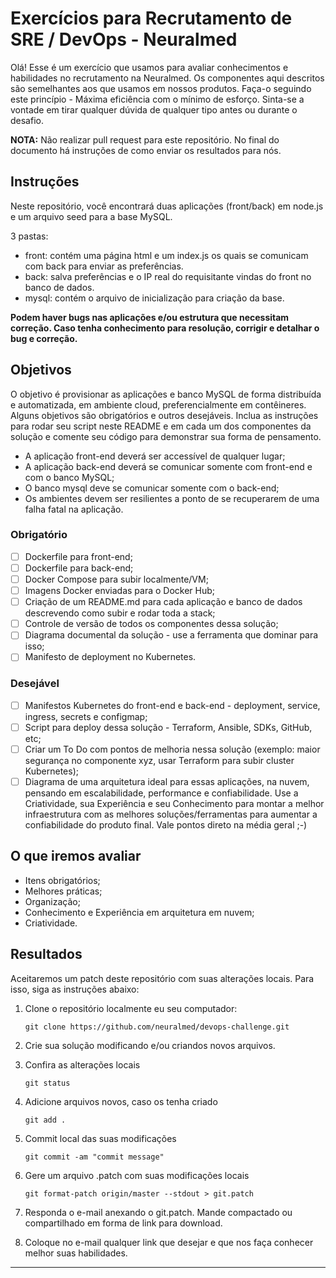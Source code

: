 # Exercícios para Recrutamento de SRE / DevOps - Neuralmed

Olá! Esse é um exercício que usamos para avaliar conhecimentos e habilidades no recrutamento na Neuralmed. Os componentes aqui descritos são semelhantes aos que usamos em nossos produtos. Faça-o seguindo este princípio - Máxima eficiência com o mínimo de esforço. Sinta-se a vontade em tirar qualquer dúvida de qualquer tipo antes ou durante o desafio.

**NOTA:** Não realizar pull request para este repositório. No final do documento há instruções de como enviar os resultados para nós.

## Instruções

Neste repositório, você encontrará duas aplicações (front/back) em node.js e um arquivo seed para a base MySQL.

3 pastas:

- front: contém uma página html e um index.js os quais se comunicam com back para enviar as preferências.
- back: salva preferências e o IP real do requisitante vindas do front no banco de dados.
- mysql: contém o arquivo de inicialização para criação da base.

**Podem haver bugs nas aplicações e/ou estrutura que necessitam correção. Caso tenha conhecimento para resolução, corrigir e detalhar o bug e correção.**

## Objetivos

O objetivo é provisionar as aplicações e banco MySQL de forma distribuída e automatizada, em ambiente cloud, preferencialmente em contêineres. Alguns objetivos são obrigatórios e outros desejáveis. Inclua as instruções para rodar seu script neste README e em cada um dos componentes da solução e comente seu código para demonstrar sua forma de pensamento.

- A aplicação front-end deverá ser accessível de qualquer lugar;
- A aplicação back-end deverá se comunicar somente com front-end e com o banco MySQL;
- O banco mysql deve se comunicar somente com o back-end;
- Os ambientes devem ser resilientes a ponto de se recuperarem de uma falha fatal na aplicação.

### Obrigatório

- [ ] Dockerfile para front-end;
- [ ] Dockerfile para back-end;
- [ ] Docker Compose para subir localmente/VM;
- [ ] Imagens Docker enviadas para o Docker Hub;
- [ ] Criação de um README.md para cada aplicação e banco de dados descrevendo como subir e rodar toda a stack;
- [ ] Controle de versão de todos os componentes dessa solução;
- [ ] Diagrama documental da solução - use a ferramenta que dominar para isso;
- [ ] Manifesto de deployment no Kubernetes.

### Desejável

- [ ] Manifestos Kubernetes do front-end e back-end - deployment, service, ingress, secrets e configmap;
- [ ] Script para deploy dessa solução - Terraform, Ansible, SDKs, GitHub, etc;
- [ ] Criar um To Do com pontos de melhoria nessa solução (exemplo: maior segurança no componente xyz, usar Terraform para subir cluster Kubernetes);
- [ ] Diagrama de uma arquitetura ideal para essas aplicações, na nuvem, pensando em escalabilidade, performance e confiabilidade. Use a Criatividade, sua Experiência e seu Conhecimento para montar a melhor infraestrutura com as melhores soluções/ferramentas para aumentar a confiabilidade do produto final. Vale pontos direto na média geral ;-)

## O que iremos avaliar

- Itens obrigatórios;
- Melhores práticas;
- Organização;
- Conhecimento e Experiência em arquitetura em nuvem;
- Criatividade.

## Resultados

Aceitaremos um patch deste repositório com suas alterações locais. Para isso, siga as instruções abaixo:

1. Clone o repositório localmente eu seu computador:

    `git clone https://github.com/neuralmed/devops-challenge.git`

2. Crie sua solução modificando e/ou criandos novos arquivos.

3. Confira as alterações locais

    `git status`

4. Adicione arquivos novos, caso os tenha criado

    `git add .`

5. Commit local das suas modificações

    `git commit -am "commit message"`

6. Gere um arquivo .patch com suas modificações locais

    `git format-patch origin/master --stdout > git.patch`

7. Responda o e-mail anexando o git.patch. Mande compactado ou compartilhado em forma de link para download.

8. Coloque no e-mail qualquer link que desejar e que nos faça conhecer melhor suas habilidades.

------------